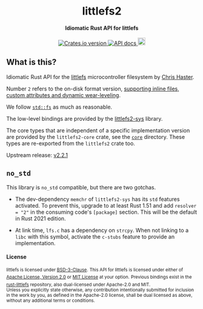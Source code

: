<h1 align="center">littlefs2</h1>
<div align="center">
 <strong>
   Idiomatic Rust API for littlefs
 </strong>
</div>

<br />

<div align="center">
  <!-- Crates version -->
  <a href="https://crates.io/crates/littlefs2">
    <img src="https://img.shields.io/crates/v/littlefs2.svg?style=flat-square"
    alt="Crates.io version" />
  </a>
  <!-- API docs -->
  <a href="https://docs.rs/littlefs2">
    <img src="https://img.shields.io/badge/docs-latest-blue.svg?style=flat-square"
      alt="API docs" />
  </a>
  <!-- Continuous build -->
  <a href="https://github.com/trussed-dev/littlefs2/actions?query=branch%3Amain">
    <img src="https://img.shields.io/github/actions/workflow/status/trussed-dev/littlefs2/ci.yml?branch=main&style=for-the-badge"
      alt="CI" height="20"/>
  </a>
</div>

## What is this?

Idiomatic Rust API for the [littlefs][littlefs] microcontroller filesystem by [Chris Haster][geky].

Number `2` refers to the on-disk format version, [supporting inline files, custom attributes and dynamic wear-leveling][release-notes-2].

We follow [`std::fs`][std-fs] as much as reasonable.

The low-level bindings are provided by the [littlefs2-sys][littlefs2-sys] library.

The core types that are independent of a specific implementation version are provided by the `littlefs2-core` crate, see the [`core`](./core) directory.  These types are re-exported from the `littlefs2` crate too.

Upstream release: [v2.2.1][upstream-release]

[geky]: https://github.com/geky
[littlefs]: https://github.com/littlefs-project/littlefs
[release-notes-2]: https://github.com/littlefs-project/littlefs/releases/tag/v2.0.0
[std-fs]: https://doc.rust-lang.org/std/fs/index.html
[littlefs2-sys]: https://lib.rs/littlefs2-sys
[upstream-release]: https://github.com/littlefs-project/littlefs/releases/tag/v2.2.1

## `no_std`

This library is `no_std` compatible, but there are two gotchas.

- The dev-dependency `memchr` of `littlefs2-sys` has its `std` features activated. To prevent this, upgrade to at least Rust 1.51
  and add `resolver = "2"` in the consuming code's `[package]` section. This will be the default in Rust 2021 edition.

- At link time, `lfs.c` has a dependency on `strcpy`. When not linking to a `libc` with this symbol, activate the `c-stubs` feature
  to provide an implementation.

#### License

<sup>littlefs is licensed under [BSD-3-Clause](https://github.com/littlefs-project/littlefs/blob/master/LICENSE.md).</sup>
<sup>This API for littlefs is licensed under either of [Apache License, Version 2.0](LICENSE-APACHE) or [MIT License](LICENSE-MIT) at your option.</sup>
<sup>Previous bindings exist in the [rust-littlefs](https://github.com/brandonedens/rust-littlefs) repository, also dual-licensed under Apache-2.0 and MIT.</sup>
<br>
<sub>Unless you explicitly state otherwise, any contribution intentionally submitted for inclusion in the work by you, as defined in the Apache-2.0 license, shall be dual licensed as above, without any additional terms or conditions.</sub>
